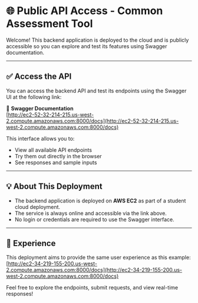 # 🌐 Public API Access - Common Assessment Tool

Welcome! This backend application is deployed to the cloud and is publicly accessible so you can explore and test its features using Swagger documentation.

---

## ✅ Access the API

You can access the backend API and test its endpoints using the Swagger UI at the following link:

🔗 **Swagger Documentation**  
[http://ec2-52-32-214-215.us-west-2.compute.amazonaws.com:8000/docs](http://ec2-52-32-214-215.us-west-2.compute.amazonaws.com:8000/docs)

This interface allows you to:
- View all available API endpoints
- Try them out directly in the browser
- See responses and sample inputs

---

## 💡 About This Deployment

- The backend application is deployed on **AWS EC2** as part of a student cloud deployment.
- The service is always online and accessible via the link above.
- No login or credentials are required to use the Swagger interface.

---

## 🎯 Experience

This deployment aims to provide the same user experience as this example:  
[http://ec2-34-219-155-200.us-west-2.compute.amazonaws.com:8000/docs](http://ec2-34-219-155-200.us-west-2.compute.amazonaws.com:8000/docs)

Feel free to explore the endpoints, submit requests, and view real-time responses!

